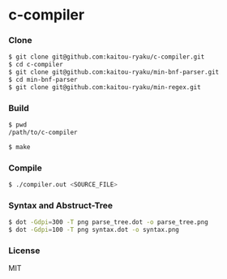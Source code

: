 # c-compiler

### Clone

```sh
$ git clone git@github.com:kaitou-ryaku/c-compiler.git
$ cd c-compiler
$ git clone git@github.com:kaitou-ryaku/min-bnf-parser.git
$ cd min-bnf-parser
$ git clone git@github.com:kaitou-ryaku/min-regex.git
```

### Build

```sh
$ pwd
/path/to/c-compiler

$ make
```

### Compile

```sh
$ ./compiler.out <SOURCE_FILE>
```

### Syntax and Abstruct-Tree

```sh
$ dot -Gdpi=300 -T png parse_tree.dot -o parse_tree.png
$ dot -Gdpi=100 -T png syntax.dot -o syntax.png
```

### License

MIT

